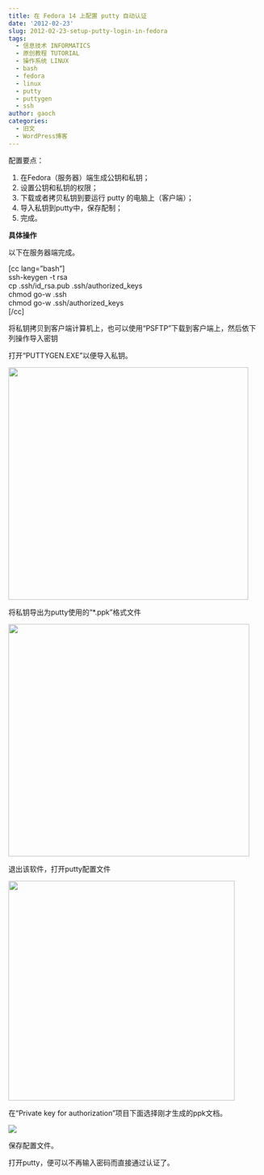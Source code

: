 ```yaml
---
title: 在 Fedora 14 上配置 putty 自动认证
date: '2012-02-23'
slug: 2012-02-23-setup-putty-login-in-fedora
tags:
  - 信息技术 INFORMATICS
  - 原创教程 TUTORIAL
  - 操作系统 LINUX
  - bash
  - fedora
  - linux
  - putty
  - puttygen
  - ssh
author: gaoch
categories:
  - 旧文
  - WordPress博客
---
```



配置要点：

1.  在Fedora（服务器）端生成公钥和私钥；
2.  设置公钥和私钥的权限；
3.  下载或者拷贝私钥到要运行 putty 的电脑上（客户端）；
4.  导入私钥到putty中，保存配制；
5.  完成。

**具体操作**

以下在服务器端完成。

\[cc lang=”bash”\]  
ssh-keygen -t rsa  
cp .ssh/id\_rsa.pub .ssh/authorized\_keys  
chmod go-w .ssh  
chmod go-w .ssh/authorized\_keys  
\[/cc\]

将私钥拷贝到客户端计算机上，也可以使用“PSFTP”下载到客户端上，然后依下列操作导入密钥

打开“PUTTYGEN.EXE”以便导入私钥。

<img src="https://cloudfs-spring.oss-cn-qingdao.aliyuncs.com/bio_spring_uploads/2012/02/1.png" width="475" height="460" />

将私钥导出为putty使用的“\*.ppk”格式文件

<img src="https://cloudfs-spring.oss-cn-qingdao.aliyuncs.com/bio_spring_uploads/2012/02/2.png" width="477" height="460" />

退出该软件，打开putty配置文件

<img src="https://cloudfs-spring.oss-cn-qingdao.aliyuncs.com/bio_spring_uploads/2012/02/3.png" width="448" height="435" />

在“Private key for authorization”项目下面选择刚才生成的ppk文档。

![](https://cloudfs-spring.oss-cn-qingdao.aliyuncs.com/bio_spring_uploads/2012/02/4.png)

保存配置文件。

打开putty，便可以不再输入密码而直接通过认证了。
